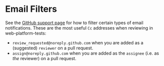 # Email Filters

See the [GitHub support page](https://help.github.com/articles/about-email-notifications/)
for how to filter certain types of email notifications. These are the most
useful `Cc` addresses when reviewing in web-platform-tests:
- `review_requested@noreply.github.com` when you are added as a (suggested) `reviewer` on a pull request.
- `assign@noreply.github.com` when you are added as the `assignee` (i.e. as _the_ reviewer) on a pull request.
